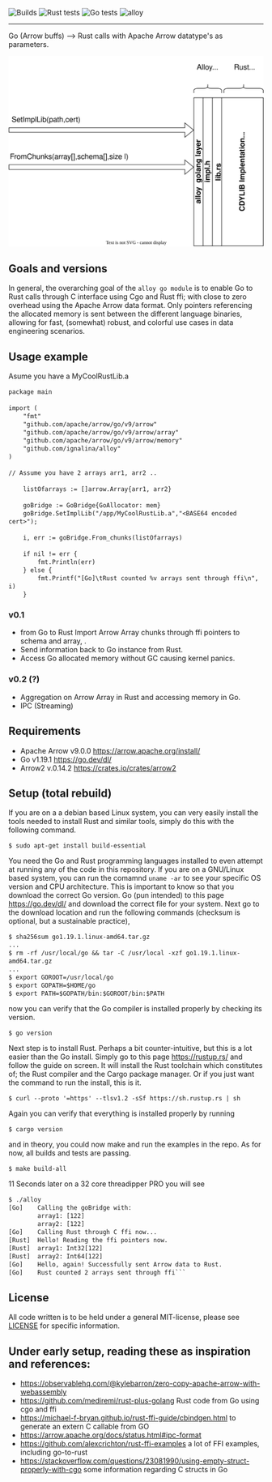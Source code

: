 ![Builds](https://github.com/Ignalina/alloy/actions/workflows/builds.yml/badge.svg)
![Rust tests](https://github.com/Ignalina/alloy/actions/workflows/rust-tests.yml/badge.svg)
![Go tests](https://github.com/Ignalina/alloy/actions/workflows/go-tests.yml/badge.svg)
![alloy](https://github.com/Ignalina/alloy/blob/feature/readme/images/alloy.png)<br>

---
Go (Arrow buffs) --> Rust calls with Apache Arrow datatype's as parameters.


![alloy](https://raw.githubusercontent.com/Ignalina/alloy/main/doc/alloy_schematic.svg)

## Goals and versions
In general, the overarching goal of the `alloy go module` is to enable Go to Rust calls through C
interface using Cgo and Rust ffi; with close to zero overhead using the Apache Arrow
data format. Only pointers referencing the allocated memory is sent between the
different language binaries, allowing for fast, (somewhat) robust, and colorful use
cases in data engineering scenarios.

## Usage example 
Asume you have a MyCoolRustLib.a 
```golang
package main

import (
	"fmt"
	"github.com/apache/arrow/go/v9/arrow"
	"github.com/apache/arrow/go/v9/arrow/array"
	"github.com/apache/arrow/go/v9/arrow/memory"
	"github.com/ignalina/alloy"
)

// Assume you have 2 arrays arr1, arr2 ..

	listOfarrays := []arrow.Array{arr1, arr2}

	goBridge := GoBridge{GoAllocator: mem}
	goBridge.SetImplLib("/app/MyCoolRustLib.a","<BASE64 encoded cert>");
	
	i, err := goBridge.From_chunks(listOfarrays)

	if nil != err {
		fmt.Println(err)
	} else {
		fmt.Printf("[Go]\tRust counted %v arrays sent through ffi\n", i)
	}
```




### v0.1
- from Go to Rust Import Arrow Array chunks through ffi pointers to schema and array, .
- Send information back to Go instance from Rust.
- Access Go allocated memory without GC causing kernel panics.

### v0.2 (?)
- Aggregation on Arrow Array in Rust and accessing memory in Go.
- IPC (Streaming)

## Requirements
- Apache Arrow v9.0.0 https://arrow.apache.org/install/
- Go v1.19.1 https://go.dev/dl/ 
- Arrow2 v.0.14.2 https://crates.io/crates/arrow2

## Setup (total rebuild)
If you are on a a debian based Linux system, you can very easily install the tools
needed to install Rust and similar tools, simply do this with the following command.
``` 
$ sudo apt-get install build-essential
```


You need the Go and Rust programming languages installed to even attempt at running
any of the code in this repository. If you are on a GNU/Linux based system, you can
run the comamnd `uname -ar` to see your specific OS version and CPU architecture. This
is important to know so that you download the correct Go version. Go (pun intended) to
this page https://go.dev/dl/ and download the correct file for your system. Next go
to the download location and run the following commands (checksum is optional, but a
sustainable practice),
```
$ sha256sum go1.19.1.linux-amd64.tar.gz
...
$ rm -rf /usr/local/go && tar -C /usr/local -xzf go1.19.1.linux-amd64.tar.gz
...
$ export GOROOT=/usr/local/go
$ export GOPATH=$HOME/go
$ export PATH=$GOPATH/bin:$GOROOT/bin:$PATH
```
now you can verify that the Go compiler is installed properly by checking its version.
```
$ go version
``` 

Next step is to install Rust. Perhaps a bit counter-intuitive, but this is a lot
easier than the Go install. Simply go to this page https://rustup.rs/ and follow the
guide on screen. It will install the Rust toolchain which constitutes of; the Rust
compiler and the Cargo package manager. Or if you just want the command to run the
install, this is it.
```
$ curl --proto '=https' --tlsv1.2 -sSf https://sh.rustup.rs | sh
```
Again you can verify that everything is installed properly by running
```
$ cargo version
```

and in theory, you could now make and run the examples in the repo. As for now, all
builds and tests are passing. 
```
$ make build-all
``` 

11 Seconds later on a 32 core threadipper PRO you will see
```
$ ./alloy
[Go]	Calling the goBridge with:
        array1: [122]
        array2: [122]
[Go]	Calling Rust through C ffi now...
[Rust]	Hello! Reading the ffi pointers now.
[Rust]	array1: Int32[122]
[Rust]	array2: Int64[122]
[Go]	Hello, again! Successfully sent Arrow data to Rust.
[Go]	Rust counted 2 arrays sent through ffi```
```

## License
All code written is to be held under a general MIT-license, please see 
[LICENSE](https://github.com/Ignalina/alloy/blob/main/LICENSE) for
specific information.

## Under early setup, reading these as inspiration and references:
- https://observablehq.com/@kylebarron/zero-copy-apache-arrow-with-webassembly
- https://github.com/mediremi/rust-plus-golang Rust code from Go using cgo and ffi
- https://michael-f-bryan.github.io/rust-ffi-guide/cbindgen.html to generate an extern C callable from GO
- https://arrow.apache.org/docs/status.html#ipc-format
- https://github.com/alexcrichton/rust-ffi-examples a lot of FFI examples, including go-to-rust
- https://stackoverflow.com/questions/23081990/using-empty-struct-properly-with-cgo some information regarding C structs in Go

